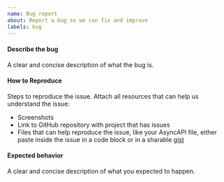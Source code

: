 ```yaml
---
name: Bug report
about: Report a bug so we can fix and improve
labels: bug
---
```


#### Describe the bug
A clear and concise description of what the bug is.

#### How to Reproduce
Steps to reproduce the issue. Attach all resources that can help us understand the issue:

- Screenshots
- Link to GitHub repository with project that has issues
- Files that can help reproduce the issue, like your AsyncAPI file, either paste inside the issue in a code block or in a sharable [gist](https://gist.github.com/)

#### Expected behavior
A clear and concise description of what you expected to happen.